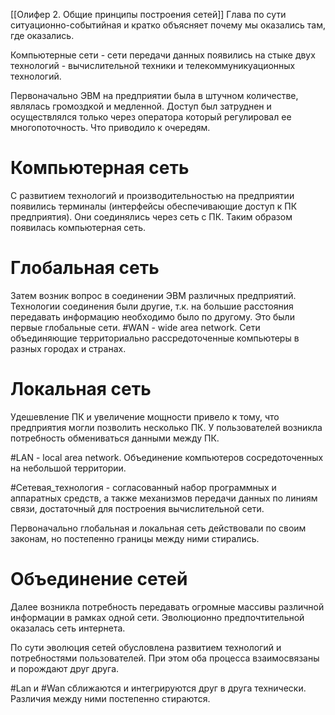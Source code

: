 [[Олифер 2. Общие принципы построения сетей]]
Глава по сути ситуационно-событийная и кратко объясняет почему мы оказались там, где оказались.

Компьютерные сети - сети передачи данных появились на стыке двух технологий - вычислительной техники и телекоммуникуационных технологий.

Первоначально ЭВМ на предприятии была в штучном количестве, являлась громоздкой и медленной. Доступ был затруднен и осуществлялся только через оператора который регулировал ее многопоточность. Что приводило к очередям.

# Компьютерная сеть
С развитием технологий и производительностью на предприятии появились терминалы (интерфейсы обеспечивающие доступ к ПК предприятия). Они соединялись через сеть с ПК. Таким образом появилась компьютерная сеть.

# Глобальная сеть
Затем возник вопрос в соединении ЭВМ различных предприятий. Технологии соединения были другие, т.к. на большие расстояния передавать информацию необходимо было по другому. Это были первые глобальные сети.
#WAN - wide area network. Сети объединяющие территориально рассредоточенные компьютеры в разных городах и странах.
# Локальная сеть
Удешевление ПК и увеличение мощности привело к тому, что предприятия могли позволить несколько ПК. У пользователей возникла потребность обмениваться данными между ПК.

#LAN - local area network. Объединение компьютеров сосредоточенных на небольшой территории.

#Сетевая_технология - согласованный набор программных и аппаратных средств, а также механизмов передачи данных по линиям связи, достаточный для построения вычислительной сети.

Первоначально глобальная и локальная сеть действовали по своим законам, но постепенно границы между ними стирались.

# Объединение сетей
Далее возникла потребность передавать огромные массивы различной информации в рамках одной сети. Эволюционно предпочтительной оказалась сеть интернета.

По сути эволюция сетей обусловлена развитием технологий и потребностями пользователей. При этом оба процесса взаимосвязаны и порождают друг друга.

#Lan и #Wan сближаются и интегрируются друг в друга технически. Различия между ними постепенно стираются.